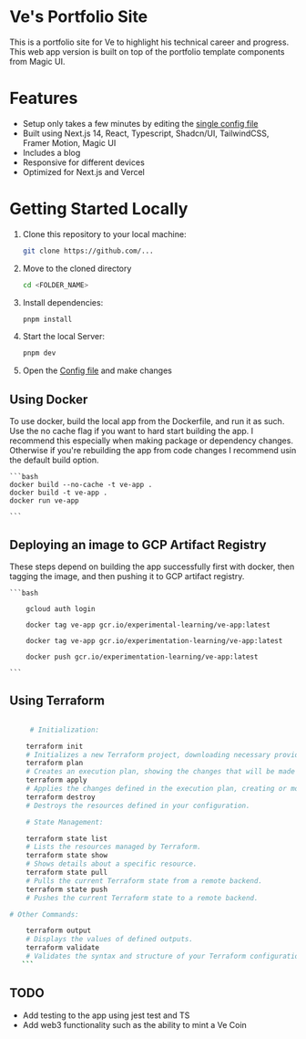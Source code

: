 # Ve's Portfolio Site

This is a portfolio site for Ve to highlight his technical career and progress. This web app version is built on top of the portfolio template components from Magic UI.

# Features

-   Setup only takes a few minutes by editing the [single config file](./src/data/resume.tsx)
-   Built using Next.js 14, React, Typescript, Shadcn/UI, TailwindCSS, Framer Motion, Magic UI
-   Includes a blog
-   Responsive for different devices
-   Optimized for Next.js and Vercel

# Getting Started Locally

1. Clone this repository to your local machine:

    ```bash
    git clone https://github.com/...
    ```

2. Move to the cloned directory

    ```bash
    cd <FOLDER_NAME>
    ```

3. Install dependencies:

    ```bash
    pnpm install
    ```

4. Start the local Server:

    ```bash
    pnpm dev
    ```

5. Open the [Config file](./src/data/resume.tsx) and make changes

## Using Docker

To use docker, build the local app from the Dockerfile, and run it as such.
Use the no cache flag if you want to hard start building the app. I recommend this especially when making package or dependency changes. Otherwise if you're rebuilding the app from code changes I recommend usin the default build option.

    ```bash
    docker build --no-cache -t ve-app .
    docker build -t ve-app .
    docker run ve-app

    ```

## Deploying an image to GCP Artifact Registry

These steps depend on building the app successfully first with docker, then tagging the image, and then pushing it to GCP artifact registry.

    ```bash

        gcloud auth login

        docker tag ve-app gcr.io/experimental-learning/ve-app:latest

        docker tag ve-app gcr.io/experimentation-learning/ve-app:latest

        docker push gcr.io/experimentation-learning/ve-app:latest

    ```

## Using Terraform

````bash

     # Initialization:

    terraform init
    # Initializes a new Terraform project, downloading necessary providers.
    terraform plan
    # Creates an execution plan, showing the changes that will be made to your infrastructure.
    terraform apply
    # Applies the changes defined in the execution plan, creating or modifying resources.
    terraform destroy
    # Destroys the resources defined in your configuration.

    # State Management:

    terraform state list
    # Lists the resources managed by Terraform.
    terraform state show
    # Shows details about a specific resource.
    terraform state pull
    # Pulls the current Terraform state from a remote backend.
    terraform state push
    # Pushes the current Terraform state to a remote backend.

# Other Commands:

    terraform output
    # Displays the values of defined outputs.
    terraform validate
    # Validates the syntax and structure of your Terraform configuration.
   ```
````

## TODO

-   Add testing to the app using jest test and TS
-   Add web3 functionality such as the ability to mint a Ve Coin
